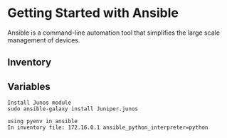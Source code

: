 Getting Started with Ansible
============================

Ansible is a command-line automation tool that simplifies the large scale management of devices.

Inventory
---------

Variables
---------

```
Install Junos module
sudo ansible-galaxy install Juniper.junos

using pyenv in ansible
In inventory file: 172.16.0.1 ansible_python_interpreter=python

```
